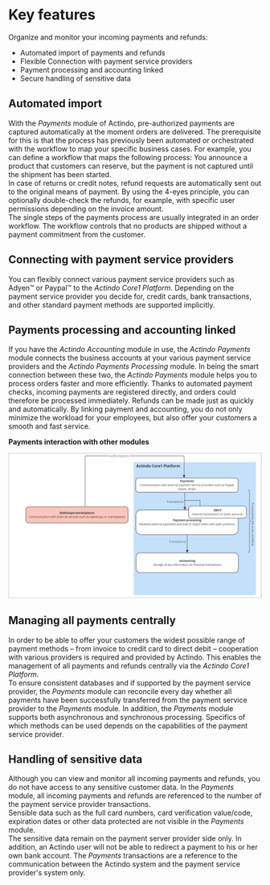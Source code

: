 # Key features
Organize and monitor your incoming payments and refunds:   
- Automated import of payments and refunds
- Flexible Connection with payment service providers
- Payment processing and accounting linked
- Secure handling of sensitive data  



## Automated import  
With the *Payments* module of Actindo, pre-authorized payments are captured automatically at the moment orders are delivered. The prerequisite for this is that the process has previously been automated or orchestrated with the workflow to map your specific business cases.  For example, you can define a workflow that maps the following process: You announce a product that customers can reserve, but the payment is not captured until the shipment has been started.  
In case of returns or credit notes, refund requests are automatically sent out to the original means of payment. By using the 4-eyes principle, you can optionally double-check the refunds, for example, with specific user permissions depending on the invoice amount.  
The single steps of the payments process are usually integrated in an order workflow. The workflow controls that no products are shipped without a payment commitment from the customer.


## Connecting with payment service providers  
You can flexibly connect various payment service providers such as Adyen&trade; or Paypal&trade; to the *Actindo Core1 Platform*. Depending on the payment service provider you decide for, credit cards, bank transactions, and other standard payment methods are supported implicitly.


##  Payments processing and accounting linked   
 If you have the *Actindo Accounting* module in use, the *Actindo Payments* module connects the business accounts at your various payment service providers and the *Actindo Payments Processing* module. In being the smart connection between these two, the *Actindo Payments* module helps you to process orders faster and more efficiently.  Thanks to automated payment checks, incoming payments are registered directly, and orders could therefore be processed immediately. Refunds can be made just as quickly and automatically. By linking payment and accounting, you do not only minimize the workload for your employees, but also offer your customers a smooth and fast service.


**Payments interaction with other modules** 

![Payments interaction with other modules](../../Assets/Screenshots/Payments/Overview/PaymentsProcessModules.png "[Payments interaction with other modules]")


##  Managing all payments centrally   
In order to be able to offer your customers the widest possible range of payment methods &ndash; from invoice to credit card to direct debit &ndash; cooperation with various providers is required and provided by Actindo. This enables the management of all payments and refunds centrally via the *Actindo Core1 Platform*.  
To ensure consistent databases and if supported by the payment service provider, the *Payments* module can reconcile every day whether all payments have been successfully transferred from the payment service provider to the *Payments* module. In addition, the *Payments* module supports both asynchronous and synchronous processing. Specifics of which methods can be used depends on the capabilities of the payment service provider.


##  Handling of sensitive data  
Although you can view and monitor all incoming payments and refunds, you do not have access to any sensitive customer data. In the *Payments* module, all incoming payments and refunds are referenced to the number of the payment service provider transactions.   
Sensible data such as the full card numbers, card verification value/code, expiration dates or other data protected are not visible in the *Payments* module.  
The sensitive data remain on the payment server provider side only. In addition, an Actindo user will not be able to redirect a payment to his or her own bank account. The *Payments* transactions are a reference to the communication between the Actindo system and the payment service provider's system only. 

